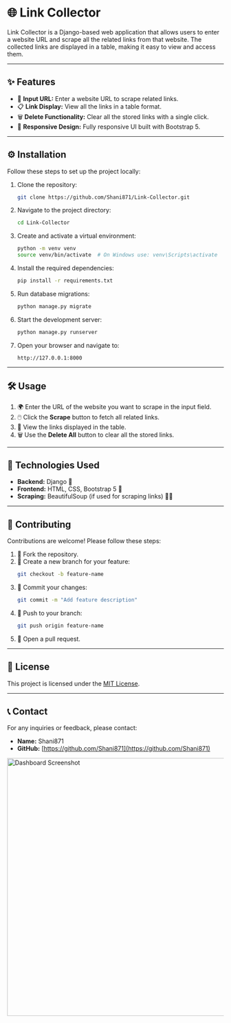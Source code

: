 # 🌐 Link Collector

Link Collector is a Django-based web application that allows users to enter a website URL and scrape all the related links from that website. The collected links are displayed in a table, making it easy to view and access them.

---

## ✨ Features

- 🔗 **Input URL:** Enter a website URL to scrape related links.
- 📋 **Link Display:** View all the links in a table format.
- 🗑️ **Delete Functionality:** Clear all the stored links with a single click.
- 📱 **Responsive Design:** Fully responsive UI built with Bootstrap 5.

---

## ⚙️ Installation

Follow these steps to set up the project locally:

1. Clone the repository:
   ```bash
   git clone https://github.com/Shani871/Link-Collector.git
   ```

2. Navigate to the project directory:
   ```bash
   cd Link-Collector
   ```

3. Create and activate a virtual environment:
   ```bash
   python -m venv venv
   source venv/bin/activate  # On Windows use: venv\Scripts\activate
   ```

4. Install the required dependencies:
   ```bash
   pip install -r requirements.txt
   ```

5. Run database migrations:
   ```bash
   python manage.py migrate
   ```

6. Start the development server:
   ```bash
   python manage.py runserver
   ```

7. Open your browser and navigate to:
   ```
   http://127.0.0.1:8000
   ```

---

## 🛠️ Usage

1. 🌍 Enter the URL of the website you want to scrape in the input field.
2. 🖱️ Click the **Scrape** button to fetch all related links.
3. 📄 View the links displayed in the table.
4. 🗑️ Use the **Delete All** button to clear all the stored links.

---

## 🧰 Technologies Used

- **Backend:** Django 🐍
- **Frontend:** HTML, CSS, Bootstrap 5 🎨
- **Scraping:** BeautifulSoup (if used for scraping links) 🕵️‍♂️

---

## 🤝 Contributing

Contributions are welcome! Please follow these steps:

1. 🍴 Fork the repository.
2. 🌱 Create a new branch for your feature:
   ```bash
   git checkout -b feature-name
   ```
3. 💾 Commit your changes:
   ```bash
   git commit -m "Add feature description"
   ```
4. 🚀 Push to your branch:
   ```bash
   git push origin feature-name
   ```
5. 📝 Open a pull request.

---

## 📜 License

This project is licensed under the [MIT License](LICENSE).

---

## 📞 Contact

For any inquiries or feedback, please contact:

- **Name:** Shani871
- **GitHub:** [https://github.com/Shani871](https://github.com/Shani871)



<img src="https://github.com/Shani871/Link-Collector/blob/main/templates/Screenshot%202025-01-21%20at%2011.20.12%E2%80%AFPM.png" alt="Dashboard Screenshot" width="600">
